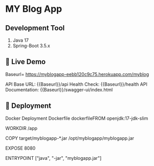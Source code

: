 # MY Blog App

## Development Tool
1. Java 17
2. Spring-Boot 3.5.x


## 🚀 Live Demo
Baseurl= https://myblogapp-eebb120c9c75.herokuapp.com/myblog

API Base URL: {{Baseurl}}/api
Health Check: {{Baseurl}}/health
API Documentation: {{Baseurl}}/swagger-ui/index.html


## 🚀 Deployment
Docker Deployment
Dockerfile
dockerfileFROM openjdk:17-jdk-slim

WORKDIR /app

COPY target/myblogapp-*.jar /opt/myblogapp/myblogapp.jar

EXPOSE 8080

ENTRYPOINT ["java", "-jar", "myblogapp.jar"]